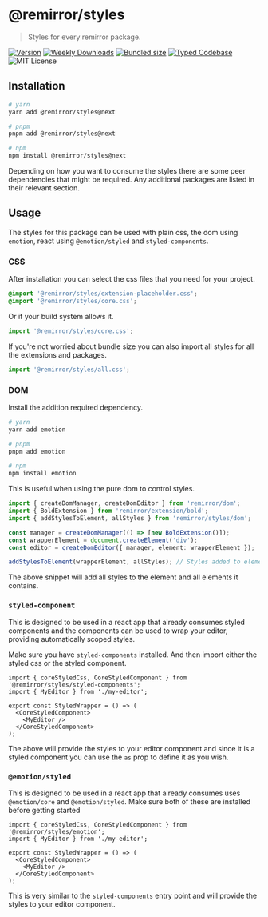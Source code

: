 # @remirror/styles

> Styles for every remirror package.

[![Version][version]][npm] [![Weekly Downloads][downloads-badge]][npm] [![Bundled size][size-badge]][size] [![Typed Codebase][typescript]](./src/index.ts) ![MIT License][license]

[version]: https://flat.badgen.net/npm/v/@remirror/styles
[npm]: https://npmjs.com/package/@remirror/styles
[license]: https://flat.badgen.net/badge/license/MIT/purple
[size]: https://bundlephobia.com/result?p=@remirror/styles
[size-badge]: https://flat.badgen.net/bundlephobia/minzip/@remirror/styles
[typescript]: https://flat.badgen.net/badge/icon/TypeScript?icon=typescript&label
[downloads-badge]: https://badgen.net/npm/dw/@remirror/styles/red?icon=npm

## Installation

```bash
# yarn
yarn add @remirror/styles@next

# pnpm
pnpm add @remirror/styles@next

# npm
npm install @remirror/styles@next
```

Depending on how you want to consume the styles there are some peer dependencies that might be required. Any additional packages are listed in their relevant section.

## Usage

The styles for this package can be used with plain css, the dom using `emotion`, react using `@emotion/styled` and `styled-components`.

### CSS

After installation you can select the css files that you need for your project.

```scss
@import '@remirror/styles/extension-placeholder.css';
@import '@remirror/styles/core.css';
```

Or if your build system allows it.

```ts
import '@remirror/styles/core.css';
```

If you're not worried about bundle size you can also import all styles for all the extensions and packages.

```ts
import '@remirror/styles/all.css';
```

### DOM

Install the addition required dependency.

```bash
# yarn
yarn add emotion

# pnpm
pnpm add emotion

# npm
npm install emotion
```

This is useful when using the pure dom to control styles.

```ts
import { createDomManager, createDomEditor } from 'remirror/dom';
import { BoldExtension } from 'remirror/extension/bold';
import { addStylesToElement, allStyles } from 'remirror/styles/dom';

const manager = createDomManager(() => [new BoldExtension()]);
const wrapperElement = document.createElement('div');
const editor = createDomEditor({ manager, element: wrapperElement });

addStylesToElement(wrapperElement, allStyles); // Styles added to element.
```

The above snippet will add all styles to the element and all elements it contains.

### `styled-component`

This is designed to be used in a react app that already consumes styled components and the components can be used to wrap your editor, providing automatically scoped styles.

Make sure you have `styled-components` installed. And then import either the styled css or the styled component.

```tsx
import { coreStyledCss, CoreStyledComponent } from '@remirror/styles/styled-components';
import { MyEditor } from './my-editor';

export const StyledWrapper = () => (
  <CoreStyledComponent>
    <MyEditor />
  </CoreStyledComponent>
);
```

The above will provide the styles to your editor component and since it is a styled component you can use the `as` prop to define it as you wish.

### `@emotion/styled`

This is designed to be used in a react app that already consumes uses `@emotion/core` and `@emotion/styled`. Make sure both of these are installed before getting started

```tsx
import { coreStyledCss, CoreStyledComponent } from '@remirror/styles/emotion';
import { MyEditor } from './my-editor';

export const StyledWrapper = () => (
  <CoreStyledComponent>
    <MyEditor />
  </CoreStyledComponent>
);
```

This is very similar to the `styled-components` entry point and will provide the styles to your editor component.

```

```
